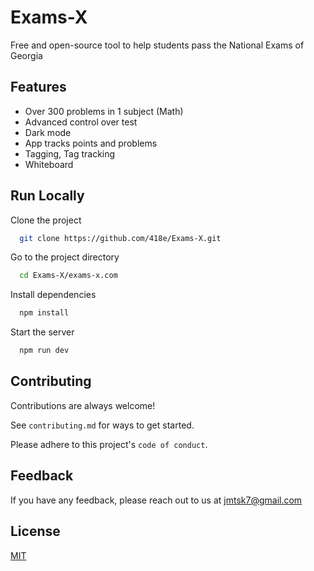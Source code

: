 # Exams-X

Free and open-source tool to help students pass the National Exams of Georgia

## Features

- Over 300 problems in 1 subject (Math)
- Advanced control over test
- Dark mode
- App tracks points and problems
- Tagging, Tag tracking
- Whiteboard

## Run Locally

Clone the project

```bash
  git clone https://github.com/418e/Exams-X.git
```

Go to the project directory

```bash
  cd Exams-X/exams-x.com
```

Install dependencies

```bash
  npm install
```

Start the server

```bash
  npm run dev
```


## Contributing

Contributions are always welcome!

See `contributing.md` for ways to get started.

Please adhere to this project's `code of conduct`.


## Feedback

If you have any feedback, please reach out to us at jmtsk7@gmail.com


## License

[MIT](https://choosealicense.com/licenses/mit/)


